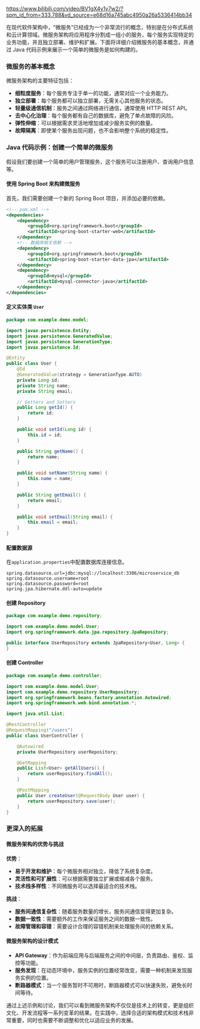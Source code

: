 https://www.bilibili.com/video/BV1gX4y1y7w2/?spm_id_from=333.788&vd_source=e68d16a745abc4950a26a5336414bb34

在现代软件架构中，“微服务”已经成为一个非常流行的概念，特别是在分布式系统和云计算领域。微服务架构将应用程序分割成一组小的服务，每个服务实现特定的业务功能，并且独立部署、维护和扩展。下面将详细介绍微服务的基本概念，并通过 Java 代码示例来展示一个简单的微服务是如何构建的。

### 微服务的基本概念

微服务架构的主要特征包括：

- **细粒度服务**：每个服务专注于单一的功能，通常对应一个业务能力。
- **独立部署**：每个服务都可以独立部署，无需关心其他服务的状态。
- **轻量级通信机制**：服务之间通过网络进行通信，通常使用 HTTP REST API。
- **去中心化治理**：每个服务都有自己的数据库，避免了单点故障的风险。
- **弹性伸缩**：可以根据需求灵活地增加或减少服务实例的数量。
- **故障隔离**：即使某个服务出现问题，也不会影响整个系统的稳定性。

### Java 代码示例：创建一个简单的微服务

假设我们要创建一个简单的用户管理服务，这个服务可以注册用户、查询用户信息等。

#### 使用 Spring Boot 来构建微服务

首先，我们需要创建一个新的 Spring Boot 项目，并添加必要的依赖。

```xml
<!-- pom.xml -->
<dependencies>
    <dependency>
        <groupId>org.springframework.boot</groupId>
        <artifactId>spring-boot-starter-web</artifactId>
    </dependency>
    <!-- 数据库相关依赖 -->
    <dependency>
        <groupId>org.springframework.boot</groupId>
        <artifactId>spring-boot-starter-data-jpa</artifactId>
    </dependency>
    <dependency>
        <groupId>mysql</groupId>
        <artifactId>mysql-connector-java</artifactId>
    </dependency>
</dependencies>
```

#### 定义实体类 `User`

```java
package com.example.demo.model;

import javax.persistence.Entity;
import javax.persistence.GeneratedValue;
import javax.persistence.GenerationType;
import javax.persistence.Id;

@Entity
public class User {
    @Id
    @GeneratedValue(strategy = GenerationType.AUTO)
    private Long id;
    private String name;
    private String email;

    // Getters and Setters
    public Long getId() {
        return id;
    }

    public void setId(Long id) {
        this.id = id;
    }

    public String getName() {
        return name;
    }

    public void setName(String name) {
        this.name = name;
    }

    public String getEmail() {
        return email;
    }

    public void setEmail(String email) {
        this.email = email;
    }
}
```

#### 配置数据源

在`application.properties`中配置数据库连接信息。

```properties
spring.datasource.url=jdbc:mysql://localhost:3306/microservice_db
spring.datasource.username=root
spring.datasource.password=root
spring.jpa.hibernate.ddl-auto=update
```

#### 创建 Repository

```java
package com.example.demo.repository;

import com.example.demo.model.User;
import org.springframework.data.jpa.repository.JpaRepository;

public interface UserRepository extends JpaRepository<User, Long> {
}
```

#### 创建 Controller

```java
package com.example.demo.controller;

import com.example.demo.model.User;
import com.example.demo.repository.UserRepository;
import org.springframework.beans.factory.annotation.Autowired;
import org.springframework.web.bind.annotation.*;

import java.util.List;

@RestController
@RequestMapping("/users")
public class UserController {

    @Autowired
    private UserRepository userRepository;

    @GetMapping
    public List<User> getAllUsers() {
        return userRepository.findAll();
    }

    @PostMapping
    public User createUser(@RequestBody User user) {
        return userRepository.save(user);
    }
}
```

### 更深入的拓展

#### 微服务架构的优势与挑战

**优势**：

- **易于开发和维护**：每个微服务相对独立，降低了系统复杂度。
- **灵活性和可扩展性**：可以根据需要独立扩展或缩减各个服务。
- **技术栈多样性**：不同微服务可以选择最适合的技术栈。

**挑战**：

- **服务间通信复杂性**：随着服务数量的增长，服务间通信变得更加复杂。
- **数据一致性**：需要额外的工作来保证服务之间的数据一致性。
- **故障管理和容错**：需要设计合理的容错机制来处理服务间的依赖关系。

#### 微服务架构的设计模式

- **API Gateway**：作为前端应用与后端服务之间的中间层，负责路由、鉴权、监控等功能。
- **服务发现**：在动态环境中，服务实例的位置经常改变，需要一种机制来发现服务实例的位置。
- **断路器模式**：当一个服务暂时不可用时，断路器模式可以快速失败，避免长时间等待。

通过上述示例和讨论，我们可以看到微服务架构不仅仅是技术上的转变，更是组织文化、开发流程等一系列变革的结果。在实践中，选择合适的架构模式和技术栈非常重要，同时也需要不断调整和优化以适应业务的发展。
